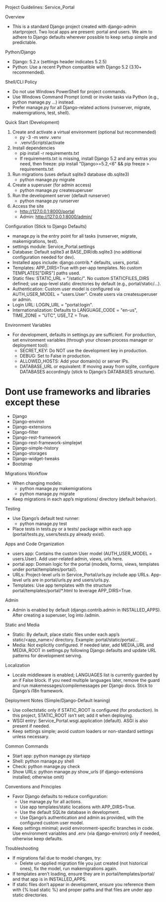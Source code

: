 Project Guidelines: Service_Portal

Overview
- This is a standard Django project created with django-admin startproject. Two local apps are present: portal and users. We aim to adhere to Django defaults wherever possible to keep setup simple and predictable.

Python/Django
- Django: 5.2.x (settings header indicates 5.2.5)
- Python: Use a recent Python compatible with Django 5.2 (3.10+ recommended).

Shell/CLI Policy
- Do not use Windows PowerShell for project commands.
- Use Windows Command Prompt (cmd) or invoke tasks via Python (e.g., python manage.py ...) instead.
- Prefer manage.py for all Django-related actions (runserver, migrate, makemigrations, test, shell).

Quick Start (Development)
1) Create and activate a virtual environment (optional but recommended)
   - py -3 -m venv .venv
   - .venv\Scripts\activate
2) Install dependencies
   - pip install -r requirements.txt
   - If requirements.txt is missing, install Django 5.2 and any extras you need, then freeze:
     pip install "Django>=5.2,<6" && pip freeze > requirements.txt
3) Run migrations (uses default sqlite3 database db.sqlite3)
   - python manage.py migrate
4) Create a superuser (for admin access)
   - python manage.py createsuperuser
5) Run the development server (default runserver)
   - python manage.py runserver
6) Access the site
   - http://127.0.0.1:8000/portal
   - Admin: http://127.0.0.1:8000/admin/

Configuration (Stick to Django Defaults)
- manage.py is the entry point for all tasks (runserver, migrate, makemigrations, test).
- settings module: Service_Portal.settings
- Database: Default sqlite3 at BASE_DIR/db.sqlite3 (no additional configuration needed for dev).
- Installed apps include: django.contrib.* defaults, users, portal.
- Templates: APP_DIRS=True with per-app templates. No custom TEMPLATES["DIRS"] paths used.
- Static files: STATIC_URL = "/static/". No custom STATICFILES_DIRS defined; use app-level static directories by default (e.g., portal/static/...).
- Authentication: Custom user model is configured via AUTH_USER_MODEL = "users.User". Create users via createsuperuser or admin.
- Login URL: LOGIN_URL = "portal:login".
- Internationalization: Defaults to LANGUAGE_CODE = "en-us", TIME_ZONE = "UTC", USE_TZ = True.

Environment Variables
- For development, defaults in settings.py are sufficient. For production, set environment variables (through your chosen process manager or deployment tool):
  - SECRET_KEY: Do NOT use the development key in production.
  - DEBUG: Set to False in production.
  - ALLOWED_HOSTS: Add your domain(s) or server IPs.
  - DATABASE_URL or equivalent: If moving away from sqlite, configure DATABASES accordingly (stick to Django’s DATABASES structure).

# Dont use frameworks and libraries except these 
- Django
- Django-environ
- Django-extensions
- Django-filter
- Django-rest-framework
- Django-rest-framework-simplejwt
- Django-simple-history
- Django-storages
- Django-widget-tweaks
- Bootstrap

Migrations Workflow
- When changing models:
  - python manage.py makemigrations
  - python manage.py migrate
- Keep migrations in each app’s migrations/ directory (default behavior).

Testing
- Use Django’s default test runner:
  - python manage.py test
- Place tests in tests.py or a tests/ package within each app (portal/tests.py, users/tests.py already exist).

Apps and Code Organization
- users app: Contains the custom User model (AUTH_USER_MODEL = users.User). Add user-related admin, views, urls here.
- portal app: Domain logic for the portal (models, forms, views, templates under portal/templates/portal/).
- URLs: Project-level urls in Service_Portal/urls.py include app URLs. App-level urls are in portal/urls.py and users/urls.py.
- Templates: Use app templates with the structure portal/templates/portal/*.html to leverage APP_DIRS=True.

Admin
- Admin is enabled by default (django.contrib.admin in INSTALLED_APPS). After creating a superuser, log into /admin.

Static and Media
- Static: By default, place static files under each app’s static/<app_name>/ directory. Example: portal/static/portal/...
- Media: Not explicitly configured. If needed later, add MEDIA_URL and MEDIA_ROOT in settings.py following Django defaults and update URL patterns for development serving.

Localization
- Locale middleware is enabled; LANGUAGES list is currently guarded by an if False block. If you need multiple languages later, remove the guard and run makemessages/compilemessages per Django docs. Stick to Django’s i18n framework.

Deployment Notes (Simple/Django-Default leaning)
- Use collectstatic only if STATIC_ROOT is configured (for production). In this project, STATIC_ROOT isn’t set; add it when deploying.
- WSGI entry: Service_Portal.wsgi.application (default). ASGI is also present if needed.
- Keep settings simple; avoid custom loaders or non-standard settings unless necessary.

Common Commands
- Start app: python manage.py startapp <appname>
- Shell: python manage.py shell
- Check: python manage.py check
- Show URLs: python manage.py show_urls (if django-extensions installed; otherwise omit)

Conventions and Principles
- Favor Django defaults to reduce configuration:
  - Use manage.py for all actions.
  - Use app templates/static locations with APP_DIRS=True.
  - Use the default SQLite database in development.
  - Use Django’s authentication and admin as provided, with the configured custom user model.
- Keep settings minimal; avoid environment-specific branches in code. Use environment variables and .env (via django-environ) only if needed, otherwise keep defaults.

Troubleshooting
- If migrations fail due to model changes, try:
  - Delete un-applied migration file you just created (not historical ones), fix the model, run makemigrations again.
- If templates aren’t loading, ensure they are in portal/templates/portal/ and that app is in INSTALLED_APPS.
- If static files don’t appear in development, ensure you reference them with {% load static %} and proper paths and that files are under app static directories.

